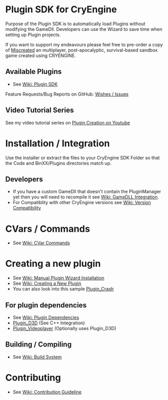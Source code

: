 Plugin SDK for CryEngine
========================
Purpose of the Plugin SDK is to automatically load Plugins without modifying the GameDll. Developers can use the Wizard to save time when setting up Plugin projects.

If you want to support my endeavours please feel free to pre-order a copy of [Miscreated](http://miscreatedgame.com/buy) an multiplayer, post-apocalyptic, survival-based sandbox game created using CRYENGINE.

Available Plugins
-----------------
* See [Wiki: Plugin SDK](https://github.com/hendrikp/Plugin_SDK/wiki)

Feature Requests/Bug Reports on GitHub:
 [Wishes / Issues](https://github.com/hendrikp/Plugin_SDK/issues)
 
Video Tutorial Series
--------------------
See my video tutorial series on [Plugin Creation on Youtube](http://www.youtube.com/watch?v=W7wHus-bunk&list=PL1DcRWGqhCQRIBhLfd9pyfeyH-GZZobkR)

Installation / Integration
==========================
Use the installer or extract the files to your CryEngine SDK Folder so that the Code and BinXX/Plugins directories match up.

Developers
----------
* If you have a custom GameDll that doesn't contain the PluginManager yet then you will need to recompile it see [Wiki: GameDLL Integration](https://github.com/hendrikp/Plugin_SDK/wiki/GameDLL-Integration).
* For Compatiblity with other CryEngine versions see [Wiki: Version Compatibility](https://github.com/hendrikp/Plugin_SDK/wiki/Version-compatibility)

CVars / Commands
================
* See [Wiki: CVar Commands](https://github.com/hendrikp/Plugin_SDK/wiki/CVar-Commands)

Creating a new plugin
=====================
* See [Wiki: Manual Plugin Wizard Installation](https://github.com/hendrikp/Plugin_SDK/wiki/Manual-Plugin-Wizard-Installation)
* See [Wiki: Creating a New Plugin](https://github.com/hendrikp/Plugin_SDK/wiki/Creating-a-new-Plugin)
* You can also look into this sample [Plugin_Crash](https://github.com/hendrikp/Plugin_Crash)

For plugin dependencies
-----------------------
* See [Wiki: Plugin Dependencies](https://github.com/hendrikp/Plugin_SDK/wiki/Plugin-Dependencies)
* [Plugin_D3D](https://github.com/hendrikp/Plugin_D3D) (See C++ Integration)
* [Plugin_Videoplayer](https://github.com/hendrikp/Plugin_Videoplayer) (Optionally uses Plugin_D3D)

Building / Compiling
--------------------
* See [Wiki: Build System](https://github.com/hendrikp/Plugin_SDK/wiki/Build-System)

Contributing
============
* See [Wiki: Contribution Guideline](https://github.com/hendrikp/Plugin_SDK/wiki/Contribution-Guideline)
